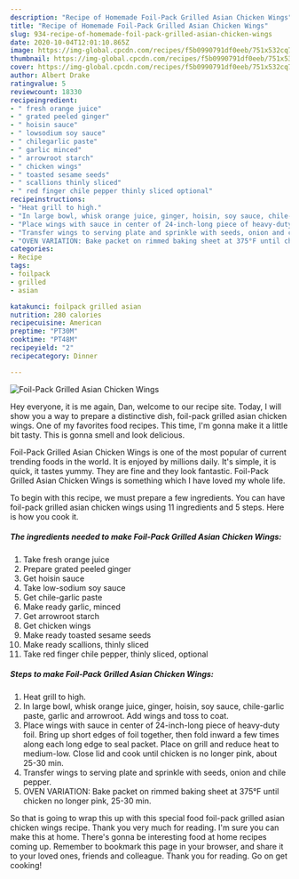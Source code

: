 ```yaml
---
description: "Recipe of Homemade Foil-Pack Grilled Asian Chicken Wings"
title: "Recipe of Homemade Foil-Pack Grilled Asian Chicken Wings"
slug: 934-recipe-of-homemade-foil-pack-grilled-asian-chicken-wings
date: 2020-10-04T12:01:10.865Z
image: https://img-global.cpcdn.com/recipes/f5b0990791df0eeb/751x532cq70/foil-pack-grilled-asian-chicken-wings-recipe-main-photo.jpg
thumbnail: https://img-global.cpcdn.com/recipes/f5b0990791df0eeb/751x532cq70/foil-pack-grilled-asian-chicken-wings-recipe-main-photo.jpg
cover: https://img-global.cpcdn.com/recipes/f5b0990791df0eeb/751x532cq70/foil-pack-grilled-asian-chicken-wings-recipe-main-photo.jpg
author: Albert Drake
ratingvalue: 5
reviewcount: 18330
recipeingredient:
- " fresh orange juice"
- " grated peeled ginger"
- " hoisin sauce"
- " lowsodium soy sauce"
- " chilegarlic paste"
- " garlic minced"
- " arrowroot starch"
- " chicken wings"
- " toasted sesame seeds"
- " scallions thinly sliced"
- " red finger chile pepper thinly sliced optional"
recipeinstructions:
- "Heat grill to high."
- "In large bowl, whisk orange juice, ginger, hoisin, soy sauce, chile-garlic paste, garlic and arrowroot. Add wings and toss to coat."
- "Place wings with sauce in center of 24-inch-long piece of heavy-duty foil. Bring up short edges of foil together, then fold inward a few times along each long edge to seal packet. Place on grill and reduce heat to medium-low. Close lid and cook until chicken is no longer pink, about 25-30 min."
- "Transfer wings to serving plate and sprinkle with seeds, onion and chile pepper."
- "OVEN VARIATION: Bake packet on rimmed baking sheet at 375°F until chicken no longer pink, 25-30 min."
categories:
- Recipe
tags:
- foilpack
- grilled
- asian

katakunci: foilpack grilled asian 
nutrition: 280 calories
recipecuisine: American
preptime: "PT30M"
cooktime: "PT48M"
recipeyield: "2"
recipecategory: Dinner

---
```



![Foil-Pack Grilled Asian Chicken Wings](https://img-global.cpcdn.com/recipes/f5b0990791df0eeb/751x532cq70/foil-pack-grilled-asian-chicken-wings-recipe-main-photo.jpg)

Hey everyone, it is me again, Dan, welcome to our recipe site. Today, I will show you a way to prepare a distinctive dish, foil-pack grilled asian chicken wings. One of my favorites food recipes. This time, I'm gonna make it a little bit tasty. This is gonna smell and look delicious.



Foil-Pack Grilled Asian Chicken Wings is one of the most popular of current trending foods in the world. It is enjoyed by millions daily. It's simple, it is quick, it tastes yummy. They are fine and they look fantastic. Foil-Pack Grilled Asian Chicken Wings is something which I have loved my whole life.


To begin with this recipe, we must prepare a few ingredients. You can have foil-pack grilled asian chicken wings using 11 ingredients and 5 steps. Here is how you cook it.

<!--inarticleads1-->

##### The ingredients needed to make Foil-Pack Grilled Asian Chicken Wings:

1. Take  fresh orange juice
1. Prepare  grated peeled ginger
1. Get  hoisin sauce
1. Take  low-sodium soy sauce
1. Get  chile-garlic paste
1. Make ready  garlic, minced
1. Get  arrowroot starch
1. Get  chicken wings
1. Make ready  toasted sesame seeds
1. Make ready  scallions, thinly sliced
1. Take  red finger chile pepper, thinly sliced, optional




<!--inarticleads2-->

##### Steps to make Foil-Pack Grilled Asian Chicken Wings:

1. Heat grill to high.
1. In large bowl, whisk orange juice, ginger, hoisin, soy sauce, chile-garlic paste, garlic and arrowroot. Add wings and toss to coat.
1. Place wings with sauce in center of 24-inch-long piece of heavy-duty foil. Bring up short edges of foil together, then fold inward a few times along each long edge to seal packet. Place on grill and reduce heat to medium-low. Close lid and cook until chicken is no longer pink, about 25-30 min.
1. Transfer wings to serving plate and sprinkle with seeds, onion and chile pepper.
1. OVEN VARIATION: Bake packet on rimmed baking sheet at 375°F until chicken no longer pink, 25-30 min.




So that is going to wrap this up with this special food foil-pack grilled asian chicken wings recipe. Thank you very much for reading. I'm sure you can make this at home. There's gonna be interesting food at home recipes coming up. Remember to bookmark this page in your browser, and share it to your loved ones, friends and colleague. Thank you for reading. Go on get cooking!
